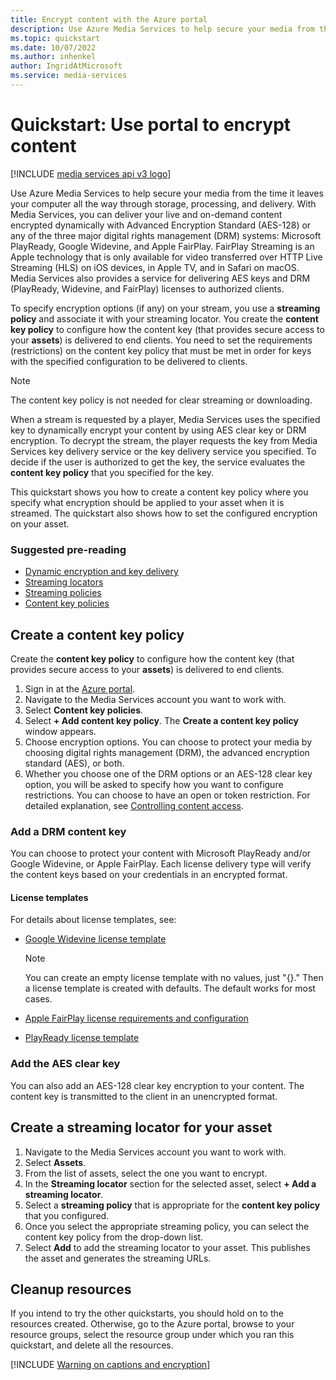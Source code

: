 ```yaml
---
title: Encrypt content with the Azure portal
description: Use Azure Media Services to help secure your media from the time it leaves your computer all the way through storage, processing, and delivery. With Media Services, you can deliver your live and on-demand content encrypted dynamically with Advanced Encryption Standard (AES-128) or any of the three major digital rights management (DRM) systems - Microsoft PlayReady, Google Widevine, and Apple FairPlay. FairPlay Streaming is an Apple technology that is only available for video transferred over HTTP Live Streaming (HLS) on iOS devices, in Apple TV, and in Safari on macOS. Media Services also provides a service for delivering AES keys and DRM (PlayReady, Widevine, and FairPlay) licenses to authorized clients.
ms.topic: quickstart
ms.date: 10/07/2022
ms.author: inhenkel
author: IngridAtMicrosoft
ms.service: media-services
---
```


# Quickstart: Use portal to encrypt content

[!INCLUDE [media services api v3 logo](./includes/v3-hr.md)]

Use Azure Media Services to help secure your media from the time it leaves your computer all the way through storage, processing, and delivery. With Media Services, you can deliver your live and on-demand content encrypted dynamically with Advanced Encryption Standard (AES-128) or any of the three major digital rights management (DRM) systems: Microsoft PlayReady, Google Widevine, and Apple FairPlay. FairPlay Streaming is an Apple technology that is only available for video transferred over HTTP Live Streaming (HLS) on iOS devices, in Apple TV, and in Safari on macOS. Media Services also provides a service for delivering AES keys and DRM (PlayReady, Widevine, and FairPlay) licenses to authorized clients.

To specify encryption options (if any) on your stream, you use a **streaming policy** and associate it with your streaming locator. You create the **content key policy** to configure how the content key (that provides secure access to your **assets**) is delivered to end clients. You need to set the requirements (restrictions) on the content key policy that must be met in order for keys with the specified configuration to be delivered to clients.

> [!NOTE]
> The content key policy is not needed for clear streaming or downloading.

When a stream is requested by a player, Media Services uses the specified key to dynamically encrypt your content by using AES clear key or DRM encryption. To decrypt the stream, the player requests the key from Media Services key delivery service or the key delivery service you specified. To decide if the user is authorized to get the key, the service evaluates the  **content key policy** that you specified for the key.

This quickstart shows you how to create a content key policy where you specify what encryption should be applied to your asset when it is streamed. The quickstart also shows how to set the configured encryption on your asset.

### Suggested pre-reading

* [Dynamic encryption and key delivery](drm-content-protection-concept.md)
* [Streaming locators](stream-streaming-locators-concept.md)
* [Streaming policies](stream-streaming-policy-concept.md)
* [Content key policies](drm-content-key-policy-concept.md)

## Create a content key policy

Create the **content key policy** to configure how the content key (that provides secure access to your **assets**) is delivered to end clients.

1. Sign in at the [Azure portal](https://portal.azure.com/).
1. Navigate to the Media Services account you want to work with.
1. Select **Content key policies**.
1. Select **+ Add content key policy**. The **Create a content key policy** window appears.
1. Choose encryption options. You can choose to protect your media by choosing digital rights management (DRM), the advanced encryption standard (AES), or both.
1. Whether you choose one of the DRM options or an AES-128 clear key option, you will be asked to specify how you want to configure restrictions. You can choose to have an open or token restriction. For detailed explanation, see [Controlling content access](drm-content-protection-concept.md#controlling-content-access).

### Add a DRM content key

You can choose to protect your content with Microsoft PlayReady and/or Google Widevine, or Apple FairPlay. Each license delivery type will verify the content keys based on your credentials in an encrypted format.

#### License templates

For details about license templates, see:

- [Google Widevine license template](drm-widevine-license-template-concept.md)

    > [!NOTE]
    > You can create an empty license template with no values, just "{}." Then a license template is created with defaults. The default works for most cases.

- [Apple FairPlay license requirements and configuration](drm-fairplay-license-overview.md)
- [PlayReady license template](drm-playready-license-template-concept.md)

### Add the AES clear key

You can also add an AES-128 clear key encryption to your content. The content key is transmitted to the client in an unencrypted format.

## Create a streaming locator for your asset

1. Navigate to the Media Services account you want to work with.
1. Select **Assets**.
1. From the list of assets, select the one you want to encrypt.
1. In the **Streaming locator** section for the selected asset, select **+ Add a streaming locator**.
1. Select a **streaming policy** that is appropriate for the **content key policy** that you configured.
1. Once you select the appropriate streaming policy, you can select the content key policy from the drop-down list.
1. Select **Add** to add the streaming locator to your asset. This publishes the asset and generates the streaming URLs.

## Cleanup resources

If you intend to try the other quickstarts, you should hold on to the resources created. Otherwise, go to the Azure portal, browse to your resource groups, select the resource group under which you ran this quickstart, and delete all the resources.

[!INCLUDE [Warning on captions and encryption](./includes/warning-captions-encryption.md)]
